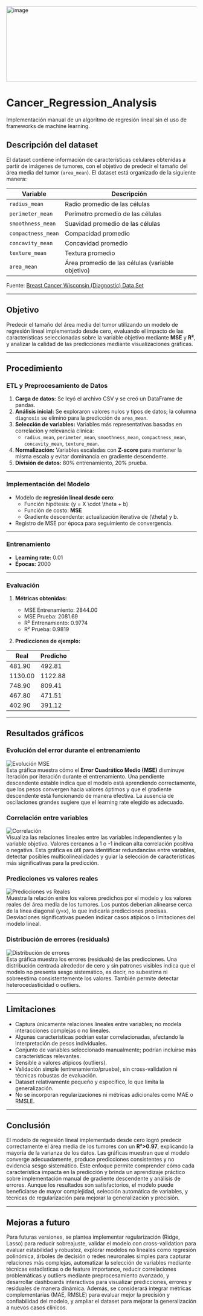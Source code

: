 
<img width="950" height="200" alt="image" src="https://github.com/user-attachments/assets/be0944e4-6832-4f6c-88a1-86610d295907" />

# Cancer_Regression_Analysis

Implementación manual de un algoritmo de regresión lineal sin el uso de frameworks de machine learning.  

## Descripción del dataset

El dataset contiene información de características celulares obtenidas a partir de imágenes de tumores, con el objetivo de predecir el tamaño del área media del tumor (`area_mean`). El dataset está organizado de la siguiente manera:

| Variable                  | Descripción |
|----------------------------|-------------|
| `radius_mean`              | Radio promedio de las células |
| `perimeter_mean`           | Perímetro promedio de las células |
| `smoothness_mean`          | Suavidad promedio de las células |
| `compactness_mean`         | Compacidad promedio |
| `concavity_mean`           | Concavidad promedio |
| `texture_mean`             | Textura promedio |
| `area_mean`                | Área promedio de las células (variable objetivo) |

Fuente: [Breast Cancer Wisconsin (Diagnostic) Data Set](https://www.kaggle.com/datasets/uciml/breast-cancer-wisconsin-data)

---

## Objetivo

Predecir el tamaño del área media del tumor utilizando un modelo de regresión lineal implementado desde cero, evaluando el impacto de las características seleccionadas sobre la variable objetivo mediante **MSE** y **R²**, y analizar la calidad de las predicciones mediante visualizaciones gráficas.

---

## Procedimiento

### ETL y Preprocesamiento de Datos

1. **Carga de datos:** Se leyó el archivo CSV y se creó un DataFrame de pandas.  
2. **Análisis inicial:** Se exploraron valores nulos y tipos de datos; la columna `diagnosis` se eliminó para la predicción de `area_mean`.  
3. **Selección de variables:** Variables más representativas basadas en correlación y relevancia clínica:  
   - `radius_mean`, `perimeter_mean`, `smoothness_mean`, `compactness_mean`, `concavity_mean`, `texture_mean`.  
4. **Normalización:** Variables escaladas con **Z-score** para mantener la misma escala y evitar dominancia en gradiente descendente.  
5. **División de datos:** 80% entrenamiento, 20% prueba.

---

### Implementación del Modelo

- Modelo de **regresión lineal desde cero**:  
  - Función hipótesis: \(y = X \cdot \theta + b\)  
  - Función de costo: **MSE**  
  - Gradiente descendente: actualización iterativa de \(\theta\) y b.  
- Registro de MSE por época para seguimiento de convergencia.

---

### Entrenamiento

- **Learning rate:** 0.01  
- **Épocas:** 2000  

---

### Evaluación

1. **Métricas obtenidas:**
   - MSE Entrenamiento: 2844.00  
   - MSE Prueba: 2081.69  
   - R² Entrenamiento: 0.9774  
   - R² Prueba: 0.9819

2. **Predicciones de ejemplo:**

| Real  | Predicho |
|-------|----------|
| 481.90 | 492.81  |
| 1130.00 | 1122.88 |
| 748.90 | 809.41  |
| 467.80 | 471.51  |
| 402.90 | 391.12  |

---

## Resultados gráficos

### Evolución del error durante el entrenamiento
![Evolución MSE](grafica_mse.png)  
Esta gráfica muestra cómo el **Error Cuadrático Medio (MSE)** disminuye iteración por iteración durante el entrenamiento. Una pendiente descendente estable indica que el modelo está aprendiendo correctamente, que los pesos convergen hacia valores óptimos y que el gradiente descendente está funcionando de manera efectiva. La ausencia de oscilaciones grandes sugiere que el learning rate elegido es adecuado.

### Correlación entre variables
![Correlación](grafica_correlacion.png)  
Visualiza las relaciones lineales entre las variables independientes y la variable objetivo. Valores cercanos a 1 o -1 indican alta correlación positiva o negativa. Esta gráfica es útil para identificar redundancias entre variables, detectar posibles multicolinealidades y guiar la selección de características más significativas para la predicción.

### Predicciones vs valores reales
![Predicciones vs Reales](predicciones_vs_reales.png)  
Muestra la relación entre los valores predichos por el modelo y los valores reales del área media de los tumores. Los puntos deberían alinearse cerca de la línea diagonal (y=x), lo que indicaría predicciones precisas. Desviaciones significativas pueden indicar casos atípicos o limitaciones del modelo lineal.

### Distribución de errores (residuals)
![Distribución de errores](distribucion_error.png)  
Esta gráfica muestra los errores (residuals) de las predicciones. Una distribución centrada alrededor de cero y sin patrones visibles indica que el modelo no presenta sesgo sistemático, es decir, no subestima ni sobreestima consistentemente los valores. También permite detectar heterocedasticidad o outliers.

---

## Limitaciones

- Captura únicamente relaciones lineales entre variables; no modela interacciones complejas o no lineales.  
- Algunas características podrían estar correlacionadas, afectando la interpretación de pesos individuales.  
- Conjunto de variables seleccionado manualmente; podrían incluirse más características relevantes.  
- Sensible a valores atípicos (outliers).  
- Validación simple (entrenamiento/prueba), sin cross-validation ni técnicas robustas de evaluación.  
- Dataset relativamente pequeño y específico, lo que limita la generalización.  
- No se incorporan regularizaciones ni métricas adicionales como MAE o RMSLE.

---

## Conclusión

El modelo de regresión lineal implementado desde cero logró predecir correctamente el área media de los tumores con un **R²>0.97**, explicando la mayoría de la varianza de los datos. Las gráficas muestran que el modelo converge adecuadamente, produce predicciones consistentes y no evidencia sesgo sistemático. Este enfoque permite comprender cómo cada característica impacta en la predicción y brinda un aprendizaje práctico sobre implementación manual de gradiente descendente y análisis de errores. Aunque los resultados son satisfactorios, el modelo puede beneficiarse de mayor complejidad, selección automática de variables, y técnicas de regularización para mejorar la generalización y precisión.

---

## Mejoras a futuro

Para futuras versiones, se plantea implementar regularización (Ridge, Lasso) para reducir sobreajuste, validar el modelo con cross-validation para evaluar estabilidad y robustez, explorar modelos no lineales como regresión polinómica, árboles de decisión o redes neuronales simples para capturar relaciones más complejas, automatizar la selección de variables mediante técnicas estadísticas o de feature importance, reducir correlaciones problemáticas y outliers mediante preprocesamiento avanzado, y desarrollar dashboards interactivos para visualizar predicciones, errores y residuales de manera dinámica. Además, se considerará integrar métricas complementarias (MAE, RMSLE) para evaluar mejor la precisión y confiabilidad del modelo, y ampliar el dataset para mejorar la generalización a nuevos casos clínicos.
